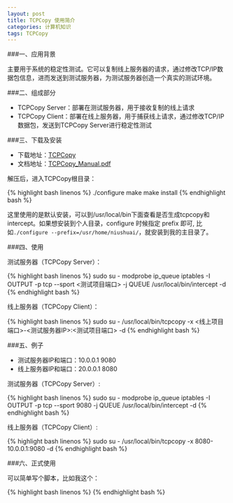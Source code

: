 ```yaml
---
layout: post
title: TCPCopy 使用简介
categories: 计算机知识
tags: TCPCopy
---
```


###一、应用背景

主要用于系统的稳定性测试。它可以复制线上服务器的请求，通过修改TCP/IP数据包信息，进而发送到测试服务器，为测试服务器创造一个真实的测试环境。

###二、组成部分

* TCPCopy Server：部署在测试服务器，用于接收复制的线上请求
* TCPCopy Client：部署在线上服务器，用于捕获线上请求，通过修改TCP/IP数据包，发送到TCPCopy Server进行稳定性测试

###三、下载及安装

* 下载地址：[TCPCopy](https://github.com/wangbin579/tcpcopy/releases/tag/0.9.0)
* 文档地址：[TCPCopy_Manual.pdf](https://raw.github.com/wangbin579/auxiliary/master/docs/TCPCopy_Manual.pdf)

解压后，进入TCPCopy根目录：

{% highlight bash linenos %}
./configure
make
make install
{% endhighlight bash %}

这里使用的是默认安装，可以到/usr/local/bin下面查看是否生成tcpcopy和intercept。如果想安装到个人目录，configure 时候指定 prefix 即可, 比如`./configure --prefix=/usr/home/niushuai/`，就安装到我的主目录了。

###四、使用

测试服务器（TCPCopy Server）：

{% highlight bash linenos %}
sudo su - 
modprobe ip_queue
iptables -I OUTPUT -p tcp --sport <测试项目端口> -j QUEUE
/usr/local/bin/intercept -d
{% endhighlight bash %}

线上服务器（TCPCopy Client）：

{% highlight bash linenos %}
sudo su - 
/usr/local/bin/tcpcopy -x <线上项目端口>-<测试服务器IP>:<测试项目端口> -d
{% endhighlight bash %}

###五、例子

* 测试服务器IP和端口：10.0.0.1 9080
* 线上服务器IP和端口：20.0.0.1 8080

测试服务器（TCPCopy Server）:

{% highlight bash linenos %}
sudo su - 
modprobe ip_queue
iptables -I OUTPUT -p tcp --sport 9080 -j QUEUE
/usr/local/bin/intercept -d
{% endhighlight bash %}

线上服务器（TCPCopy Client）:

{% highlight bash linenos %}
sudo su - 
/usr/local/bin/tcpcopy -x 8080-10.0.0.1:9080 -d
{% endhighlight bash %}

###六、正式使用

可以简单写个脚本，比如我这个：

{% highlight bash linenos %}
{% endhighlight bash %}
